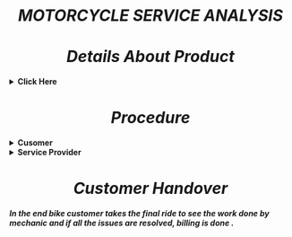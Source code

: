 ***<h1 align="center">MOTORCYCLE SERVICE ANALYSIS </h1>***

***<h1 align="center"> Details About Product </h1>***
<details close="close"> 
  <summary><b>Click Here </b></summary>
  
  | Model| [Royal Enfield Himalayan](https://www.royalenfield.com/in/en/motorcycles/himalayan/)|
  |------|------|
  | Engine Capacity|411 cc|
  |Milage|30 kmpl|
  | Transmission |5 Speed Manual
  |Kerb Weight	|199 kg|
|About Himalayan| Royal Enfield Himalayan is a adventure bikes available at a starting price of Rs. 1,91,847 in India. It is available in 6 variants and 9 colours with top variant price starting from Rs. 2,08,520. The Himalayan is powered by 411cc BS6 engine which develops a power of 24.3 bhp and a torque of 32 Nm. With both front and rear disc brakes, Royal Enfield Himalayan comes up with anti-locking braking system. This Himalayan bike weighs 199 kg and has a fuel tank capacity of 15 liters.|
</details>

***<h1 align="center"> Procedure </h1>***
<details close="close"> 
  <summary><b>Cusomer </b></summary> 
  
|Step | Action|
|------|------|
|Step 1 |Take Motorcycle to the Service Station.|
|Step 2 | Talk to the Service Provider.|
|Step 3 | Report all the issues with the Motorcycle to Service Station.|
|Step 4 | Handover the Motorcycle and Move to Service Waiting Area.|
</details>


<details close="close"> 
  <summary><b>Service Provider</b></summary> 
  
|Step | Action|
|------|------|
|Step 1 |Mechanic will take a ride of motorcycle.|
|Step 2 | Report the issues obeserved by Mechanic to customer.|
|Step 3 | Mechanic will take the motorcyle to the service area.|
|Step 4 | And Will work on the issues with Motorcycle|

***<h1 > Work to be done by Mechanic</h1>***

|What?| Why?|
|------|------|
|Oil and filter change|Your engine oil needs to be changed regularly to ensure engine longevity.|
|Air filter|Bikes are fitted with either a paper or foam type air filter element. |
|Spark Plugs|Over time, spark plugs will show signs of wear and the gap between their electrodes will go out of adjustment.|
|Drive chain adjustment|There should be a certain amount of slack in the drive chain |
|Oiling cables, levers and pivots|Because cables, stand and lever pivots are exposed to the elements, they must be lubed regularly to ensure smooth operation.|
|Clutch adjustment|Correct adjustment of the clutch is important to ensure smooth gear changes and prevent clutch slip or drag. |
|Engine idle speed (tick over speed)|Check that the engine idles at the correct speed when it is fully warmed up. There is usually an idle speed adjuster knob at the side of the carburettors.|
|Brake pads|Your brake pad friction material will eventually wear down to a low level, at which point the pads must be renewed. |
|Washing and Polishing|It Gives a bike fresh and new look.|
</details>

***<h1 align="center"> Customer Handover </h1>***

***In the end bike customer takes the final ride to see the work done by mechanic and if all the issues are resolved,  billing is done .***



